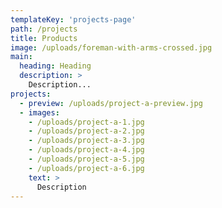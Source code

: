 ```yaml
---
templateKey: 'projects-page'
path: /projects
title: Products
image: /uploads/foreman-with-arms-crossed.jpg
main:
  heading: Heading
  description: >
    Description...
projects:
  - preview: /uploads/project-a-preview.jpg
  - images:
    - /uploads/project-a-1.jpg
    - /uploads/project-a-2.jpg
    - /uploads/project-a-3.jpg
    - /uploads/project-a-4.jpg
    - /uploads/project-a-5.jpg
    - /uploads/project-a-6.jpg
    text: >
      Description
---
```

